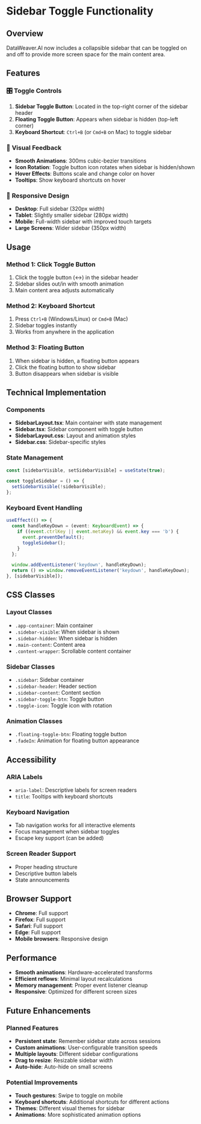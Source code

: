 # Sidebar Toggle Functionality

## Overview

DataWeaver.AI now includes a collapsible sidebar that can be toggled on and off to provide more screen space for the main content area.

## Features

### 🎛️ **Toggle Controls**

1. **Sidebar Toggle Button**: Located in the top-right corner of the sidebar header
2. **Floating Toggle Button**: Appears when sidebar is hidden (top-left corner)
3. **Keyboard Shortcut**: `Ctrl+B` (or `Cmd+B` on Mac) to toggle sidebar

### 🎨 **Visual Feedback**

- **Smooth Animations**: 300ms cubic-bezier transitions
- **Icon Rotation**: Toggle button icon rotates when sidebar is hidden/shown
- **Hover Effects**: Buttons scale and change color on hover
- **Tooltips**: Show keyboard shortcuts on hover

### 📱 **Responsive Design**

- **Desktop**: Full sidebar (320px width)
- **Tablet**: Slightly smaller sidebar (280px width)
- **Mobile**: Full-width sidebar with improved touch targets
- **Large Screens**: Wider sidebar (350px width)

## Usage

### Method 1: Click Toggle Button
1. Click the toggle button (↔️) in the sidebar header
2. Sidebar slides out/in with smooth animation
3. Main content area adjusts automatically

### Method 2: Keyboard Shortcut
1. Press `Ctrl+B` (Windows/Linux) or `Cmd+B` (Mac)
2. Sidebar toggles instantly
3. Works from anywhere in the application

### Method 3: Floating Button
1. When sidebar is hidden, a floating button appears
2. Click the floating button to show sidebar
3. Button disappears when sidebar is visible

## Technical Implementation

### Components

- **SidebarLayout.tsx**: Main container with state management
- **Sidebar.tsx**: Sidebar component with toggle button
- **SidebarLayout.css**: Layout and animation styles
- **Sidebar.css**: Sidebar-specific styles

### State Management

```typescript
const [sidebarVisible, setSidebarVisible] = useState(true);

const toggleSidebar = () => {
  setSidebarVisible(!sidebarVisible);
};
```

### Keyboard Event Handling

```typescript
useEffect(() => {
  const handleKeyDown = (event: KeyboardEvent) => {
    if ((event.ctrlKey || event.metaKey) && event.key === 'b') {
      event.preventDefault();
      toggleSidebar();
    }
  };

  window.addEventListener('keydown', handleKeyDown);
  return () => window.removeEventListener('keydown', handleKeyDown);
}, [sidebarVisible]);
```

## CSS Classes

### Layout Classes
- `.app-container`: Main container
- `.sidebar-visible`: When sidebar is shown
- `.sidebar-hidden`: When sidebar is hidden
- `.main-content`: Content area
- `.content-wrapper`: Scrollable content container

### Sidebar Classes
- `.sidebar`: Sidebar container
- `.sidebar-header`: Header section
- `.sidebar-content`: Content section
- `.sidebar-toggle-btn`: Toggle button
- `.toggle-icon`: Toggle icon with rotation

### Animation Classes
- `.floating-toggle-btn`: Floating toggle button
- `.fadeIn`: Animation for floating button appearance

## Accessibility

### ARIA Labels
- `aria-label`: Descriptive labels for screen readers
- `title`: Tooltips with keyboard shortcuts

### Keyboard Navigation
- Tab navigation works for all interactive elements
- Focus management when sidebar toggles
- Escape key support (can be added)

### Screen Reader Support
- Proper heading structure
- Descriptive button labels
- State announcements

## Browser Support

- **Chrome**: Full support
- **Firefox**: Full support
- **Safari**: Full support
- **Edge**: Full support
- **Mobile browsers**: Responsive design

## Performance

- **Smooth animations**: Hardware-accelerated transforms
- **Efficient reflows**: Minimal layout recalculations
- **Memory management**: Proper event listener cleanup
- **Responsive**: Optimized for different screen sizes

## Future Enhancements

### Planned Features
- **Persistent state**: Remember sidebar state across sessions
- **Custom animations**: User-configurable transition speeds
- **Multiple layouts**: Different sidebar configurations
- **Drag to resize**: Resizable sidebar width
- **Auto-hide**: Auto-hide on small screens

### Potential Improvements
- **Touch gestures**: Swipe to toggle on mobile
- **Keyboard shortcuts**: Additional shortcuts for different actions
- **Themes**: Different visual themes for sidebar
- **Animations**: More sophisticated animation options 